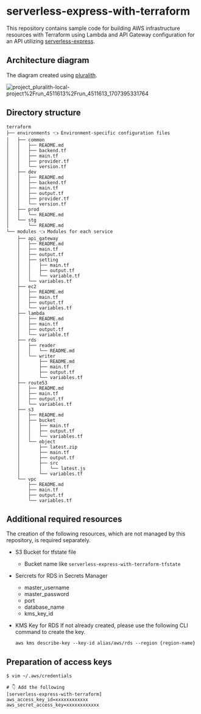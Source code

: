 # serverless-express-with-terraform

This repository contains sample code for building AWS infrastructure resources with Terraform using Lambda and API Gateway configuration for an API utilizing [serverless-express](https://github.com/CodeGenieApp/serverless-express).

## Architecture diagram

The diagram created using [pluralith](https://github.com/Pluralith/pluralith-cli).

![project_pluralith-local-project%2Frun_4511613%2Frun_4511613_1707395331764](https://github.com/shogo452/serverless-express-with-terraform/assets/54160947/20fa2ca9-635a-4261-b2fb-8874dca2f203)

## Directory structure

```text
terraform
├── environments 👈 Environment-specific configuration files
│   ├── common
│   │   ├── README.md
│   │   ├── backend.tf
│   │   ├── main.tf
│   │   ├── provider.tf
│   │   └── version.tf
│   ├── dev
│   │   ├── README.md
│   │   ├── backend.tf
│   │   ├── main.tf
│   │   ├── output.tf
│   │   ├── provider.tf
│   │   └── version.tf
│   ├── prod
│   │   └── README.md
│   └── stg
│       └── README.md
└── modules 👈 Modules for each service
    ├── api_gateway
    │   ├── README.md
    │   ├── main.tf
    │   ├── output.tf
    │   ├── setting
    │   │   ├── main.tf
    │   │   ├── output.tf
    │   │   └── variable.tf
    │   └── variables.tf
    ├── ec2
    │   ├── README.md
    │   ├── main.tf
    │   ├── output.tf
    │   └── variables.tf
    ├── lambda
    │   ├── README.md
    │   ├── main.tf
    │   ├── output.tf
    │   └── variable.tf
    ├── rds
    │   ├── reader
    │   │   └── README.md
    │   └── writer
    │       ├── README.md
    │       ├── main.tf
    │       ├── output.tf
    │       └── variables.tf
    ├── route53
    │   ├── README.md
    │   ├── main.tf
    │   ├── output.tf
    │   └── variables.tf
    ├── s3
    │   ├── README.md
    │   ├── bucket
    │   │   ├── main.tf
    │   │   ├── output.tf
    │   │   └── variables.tf
    │   └── object
    │       ├── latest.zip
    │       ├── main.tf
    │       ├── output.tf
    │       ├── src
    │       │   └── latest.js
    │       └── variables.tf
    └── vpc
        ├── README.md
        ├── main.tf
        ├── output.tf
        └── variables.tf
```

## Additional required resources

The creation of the following resources, which are not managed by this repository, is required separately.

* S3 Bucket for tfstate file
  * Bucket name like `serverless-express-with-terraform-tfstate`
* Sercrets for RDS in Secrets Manager
  * master_username
  * master_password
  * port
  * database_name
  * kms_key_id
* KMS Key for RDS
  If not already created, please use the following CLI command to create the key.

  `aws kms describe-key --key-id alias/aws/rds --region {region-name}`

## Preparation of access keys

```
$ vim ~/.aws/credentials

# 👇 Add the following
[serverless-express-with-terraform]
aws_access_key_id=xxxxxxxxxxxx
aws_secret_access_key=xxxxxxxxxxxx
```
